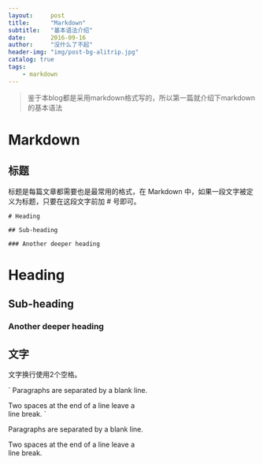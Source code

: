 ```yaml
---
layout:     post
title:      "Markdown"
subtitle:   "基本语法介绍"
date:       2016-09-16
author:     "没什么了不起"
header-img: "img/post-bg-alitrip.jpg"
catalog: true
tags:
    - markdown
---
```



> 鉴于本blog都是采用markdown格式写的，所以第一篇就介绍下markdown的基本语法

# Markdown

## 标题

标题是每篇文章都需要也是最常用的格式，在 Markdown 中，如果一段文字被定义为标题，只要在这段文字前加 # 号即可。

	# Heading

	## Sub-heading

	### Another deeper heading

# Heading

## Sub-heading

### Another deeper heading

## 文字

文字换行使用2个空格。

` Paragraphs are separated
by a blank line.

Two spaces at the end of a line leave a  
line break. `

Paragraphs are separated
by a blank line.

Two spaces at the end of a line leave a  
line break.